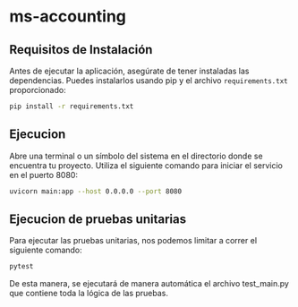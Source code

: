 # ms-accounting

## Requisitos de Instalación
Antes de ejecutar la aplicación, asegúrate de tener instaladas las dependencias.
Puedes instalarlos usando pip y el archivo `requirements.txt` proporcionado:
   ```bash
   pip install -r requirements.txt
```

## Ejecucion
Abre una terminal o un símbolo del sistema en el directorio donde se encuentra tu proyecto.
Utiliza el siguiente comando para iniciar el servicio en el puerto 8080:
   ```bash
   uvicorn main:app --host 0.0.0.0 --port 8080
```

## Ejecucion de pruebas unitarias
Para ejecutar las pruebas unitarias, nos podemos limitar a correr el siguiente comando:
   ```bash
   pytest
```
De esta manera, se ejecutará de manera automática el archivo test_main.py que contiene toda la lógica de las pruebas.